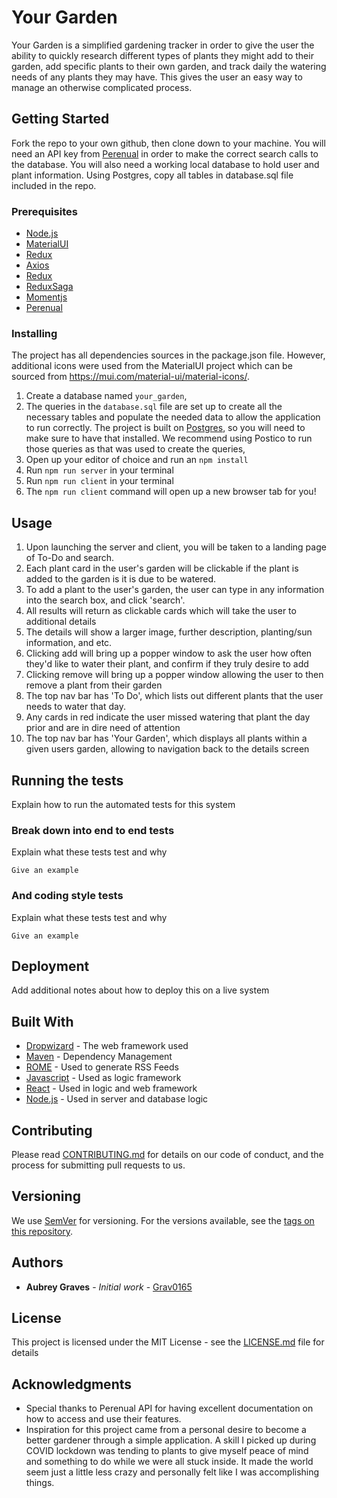 # Your Garden

Your Garden is a simplified gardening tracker in order to give the user the ability to quickly research different types of plants they might add to their garden, add specific plants to their own garden, and track daily the watering needs of any plants they may have. This gives the user an easy way to manage an otherwise complicated process.

## Getting Started

Fork the repo to your own github, then clone down to your machine. You will need an API key from [Perenual](https://perenual.com/docs/api) in order to make the correct search calls to the database. You will also need a working local database to hold user and plant information. Using Postgres, copy all tables in database.sql file included in the repo.

### Prerequisites

- [Node.js](https://nodejs.org/en/)
- [MaterialUI](https://mui.com/)
- [Redux](https://redux.js.org/)
- [Axios](https://axios-http.com/docs/intro)
- [Redux](https://react.dev/)
- [ReduxSaga](https://redux-saga.js.org/)
- [Momentjs](https://momentjs.com/)
- [Perenual](https://perenual.com/docs/api)

### Installing

The project has all dependencies sources in the package.json file. However, additional icons were used from the MaterialUI project which can be sourced from https://mui.com/material-ui/material-icons/. 

1. Create a database named `your_garden`,
2. The queries in the `database.sql` file are set up to create all the necessary tables and populate the needed data to allow the application to run correctly. The project is built on [Postgres](https://www.postgresql.org/download/), so you will need to make sure to have that installed. We recommend using Postico to run those queries as that was used to create the queries, 
3. Open up your editor of choice and run an `npm install`
4. Run `npm run server` in your terminal
5. Run `npm run client` in your terminal
6. The `npm run client` command will open up a new browser tab for you!

## Usage

1. Upon launching the server and client, you will be taken to a landing page of To-Do and search.
2. Each plant card in the user's garden will be clickable if the plant is added to the garden is it is due to be watered.
3. To add a plant to the user's garden, the user can type in any information into the search box, and click 'search'.
4. All results will return as clickable cards which will take the user to additional details
5. The details will show a larger image, further description, planting/sun information, and etc.
6. Clicking add will bring up a popper window to ask the user how often they'd like to water their plant, and confirm if they truly desire to add
7. Clicking remove will bring up a popper window allowing the user to then remove a plant from their garden
8. The top nav bar has 'To Do', which lists out different plants that the user needs to water that day.
9. Any cards in red indicate the user missed watering that plant the day prior and are in dire need of attention
10. The top nav bar has 'Your Garden', which displays all plants within a given users garden, allowing to navigation back to the details screen

## Running the tests

Explain how to run the automated tests for this system

### Break down into end to end tests

Explain what these tests test and why

```
Give an example
```

### And coding style tests

Explain what these tests test and why

```
Give an example
```

## Deployment

Add additional notes about how to deploy this on a live system

## Built With

* [Dropwizard](http://www.dropwizard.io/1.0.2/docs/) - The web framework used
* [Maven](https://maven.apache.org/) - Dependency Management
* [ROME](https://rometools.github.io/rome/) - Used to generate RSS Feeds
* [Javascript](https://www.javascript.com/) - Used as logic framework
* [React](https://react.dev/) - Used in logic and web framework
* [Node.js](https://nodejs.org/en/) - Used in server and database logic

## Contributing

Please read [CONTRIBUTING.md](https://gist.github.com/PurpleBooth/b24679402957c63ec426) for details on our code of conduct, and the process for submitting pull requests to us.

## Versioning

We use [SemVer](http://semver.org/) for versioning. For the versions available, see the [tags on this repository](https://github.com/your/project/tags). 

## Authors

* **Aubrey Graves** - *Initial work* - [Grav0165](https://github.com/grav0165)



## License

This project is licensed under the MIT License - see the [LICENSE.md](LICENSE.md) file for details

## Acknowledgments

* Special thanks to Perenual API for having excellent documentation on how to access and use their features.
* Inspiration for this project came from a personal desire to become a better gardener through a simple application. A skill I picked up during COVID lockdown was tending to plants to give myself peace of mind and something to do while we were all stuck inside. It made the world seem just a little less crazy and personally felt like I was accomplishing things.


